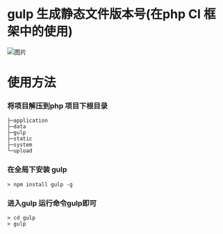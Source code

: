 # gulp 生成静态文件版本号(在php CI 框架中的使用)
![图片]('./img/img.png')

# 使用方法

### 将项目解压到php 项目下根目录
```
├─application            
├─data              
├─gulp
├─static              
├─system
└─upload
```
### 在全局下安装 gulp

```
> npm install gulp -g
```

### 进入gulp 运行命令gulp即可


```
> cd gulp 
> gulp 
```

